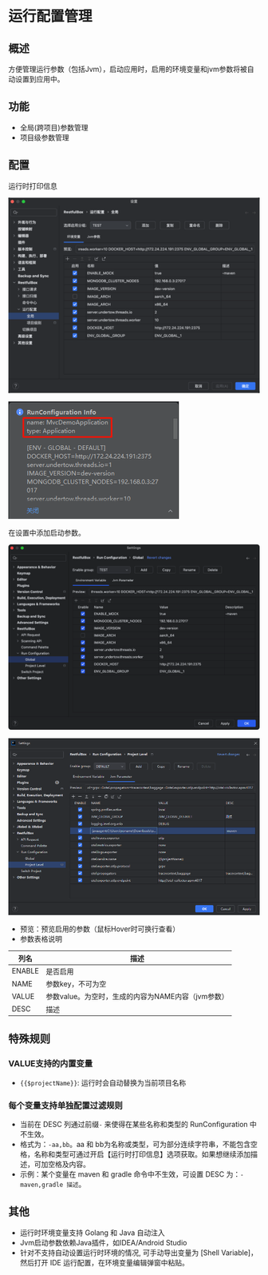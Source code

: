 # 运行配置管理

## 概述

方便管理运行参数（包括Jvm），启动应用时，启用的环境变量和jvm参数将被自动设置到应用中。

## 功能

- 全局(跨项目)参数管理
- 项目级参数管理

## 配置

运行时打印信息

![img.png](../快速入门/images/1746936887392.png)

![img.png](images/1746937343778.png)

在设置中添加启动参数。

![](../快速入门/images/runvariable.png)

![](../快速入门/images/runvariable2.png)

- 预览：预览启用的参数（鼠标Hover时可换行查看）
- 参数表格说明

| 列名     | 描述                              |
|--------|---------------------------------|
| ENABLE | 是否启用                            |
| NAME   | 参数key，不可为空                      |
| VALUE  | 参数value。为空时，生成的内容为NAME内容（jvm参数） |
| DESC   | 描述                              |

## 特殊规则

### VALUE支持的内置变量
- `{{$projectName}}`: 运行时会自动替换为当前项目名称

### 每个变量支持单独配置过滤规则

- 当前在 DESC 列通过前缀`-` 来使得在某些名称和类型的 RunConfiguration 中不生效。
- 格式为：`-aa,bb`。aa 和 bb为名称或类型，可为部分连续字符串，不能包含空格，名称和类型可通过开启【运行时打印信息】选项获取。如果想继续添加描述，可加空格及内容。
- 示例：某个变量在 maven 和 gradle 命令中不生效，可设置 DESC 为：`-maven,gradle 描述`。

## 其他

- 运行时环境变量支持 Golang 和 Java 自动注入
- Jvm启动参数依赖Java插件，如IDEA/Android Studio
- 针对不支持自动设置运行时环境的情况, 可手动导出变量为 [Shell Variable]，然后打开 IDE 运行配置，在环境变量编辑弹窗中粘贴。